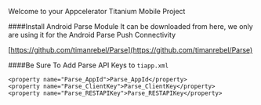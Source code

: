 Welcome to your Appcelerator Titanium Mobile Project

####Install Android Parse Module
It can be downloaded from here, we only are using it for the Android Parse Push Connectivity

[https://github.com/timanrebel/Parse](https://github.com/timanrebel/Parse)

####Be Sure To Add Parse API Keys to `tiapp.xml`
```
<property name="Parse_AppId">Parse_AppId</property>
<property name="Parse_ClientKey">Parse_ClientKey</property>
<property name="Parse_RESTAPIKey">Parse_RESTAPIKey</property>
```



